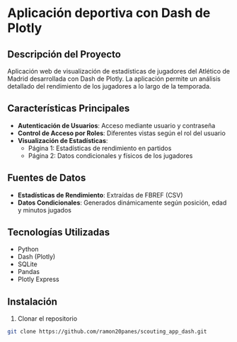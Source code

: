 # Aplicación deportiva con Dash de Plotly

## Descripción del Proyecto

Aplicación web de visualización de estadísticas de jugadores del Atlético de Madrid desarrollada con Dash de Plotly. La aplicación permite un análisis detallado del rendimiento de los jugadores a lo largo de la temporada.

## Características Principales

- **Autenticación de Usuarios**: Acceso mediante usuario y contraseña
- **Control de Acceso por Roles**: Diferentes vistas según el rol del usuario
- **Visualización de Estadísticas**:
  - Página 1: Estadísticas de rendimiento en partidos
  - Página 2: Datos condicionales y físicos de los jugadores

## Fuentes de Datos

- **Estadísticas de Rendimiento**: Extraídas de FBREF (CSV)
- **Datos Condicionales**: Generados dinámicamente según posición, edad y minutos jugados

## Tecnologías Utilizadas

- Python
- Dash (Plotly)
- SQLite
- Pandas
- Plotly Express

## Instalación

1. Clonar el repositorio
```bash
git clone https://github.com/ramon20panes/scouting_app_dash.git

